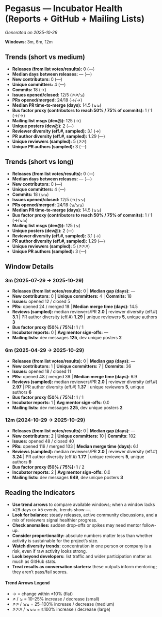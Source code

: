# Pegasus — Incubator Health (Reports + GitHub + Mailing Lists)
_Generated on 2025-10-29_

**Windows:** 3m, 6m, 12m

## Trends (short vs medium)

- **Releases (from list votes/results):** 0 (—)
- **Median days between releases:** — (—)
- **New contributors:** 0 (—)
- **Unique committers:** 4 (—)
- **Commits:** 18 (→)
- **Issues opened/closed:** 12/5 (↗↗/↘)
- **PRs opened/merged:** 24/18 (→/→)
- **Median PR time-to-merge (days):** 14.5 (↘↘)
- **Bus factor proxy (contributors to reach 50% / 75% of commits):** 1 / 1 (→/→)
- **Mailing list msgs (dev@):** 125 (→)
- **Unique posters (dev@):** 2 (—)
- **Reviewer diversity (eff.#, sampled):** 3.1 (→)
- **PR author diversity (eff.#, sampled):** 1.29 (—)
- **Unique reviewers (sampled):** 5 (↗↗)
- **Unique PR authors (sampled):** 3 (—)

## Trends (short vs long)

- **Releases (from list votes/results):** 0 (—)
- **Median days between releases:** — (—)
- **New contributors:** 0 (—)
- **Unique committers:** 4 (—)
- **Commits:** 18 (↘↘)
- **Issues opened/closed:** 12/5 (→/↘↘)
- **PRs opened/merged:** 24/18 (↘/↘↘)
- **Median PR time-to-merge (days):** 14.5 (↘↘)
- **Bus factor proxy (contributors to reach 50% / 75% of commits):** 1 / 1 (→/↘↘)
- **Mailing list msgs (dev@):** 125 (↘)
- **Unique posters (dev@):** 2 (—)
- **Reviewer diversity (eff.#, sampled):** 3.1 (→)
- **PR author diversity (eff.#, sampled):** 1.29 (—)
- **Unique reviewers (sampled):** 5 (↗↗↗)
- **Unique PR authors (sampled):** 3 (—)

## Window Details
### 3m  (2025-07-29 → 2025-10-29)
- **Releases (from list votes/results):** 0  |  **Median gap (days):** —
- **New contributors:** 0  |  **Unique committers:** 4  |  **Commits:** 18
- **Issues:** opened 12 / closed 5
- **PRs:** opened 24 / merged 18  |  **Median merge time (days):** 14.5
- **Reviews (sampled):** median reviewers/PR **2.0**  |  reviewer diversity (eff.#) **3.1**  |  PR author diversity (eff.#) **1.29**  |  unique reviewers **5**, unique authors **3**
- **Bus factor proxy (50% / 75%):** 1 / 1
- **Incubator reports:** 0  |  **Avg mentor sign-offs:** —
- **Mailing lists:** dev messages **125**, dev unique posters **2**

### 6m  (2025-04-29 → 2025-10-29)
- **Releases (from list votes/results):** 0  |  **Median gap (days):** —
- **New contributors:** 1  |  **Unique committers:** 7  |  **Commits:** 36
- **Issues:** opened 18 / closed 11
- **PRs:** opened 48 / merged 36  |  **Median merge time (days):** 6.9
- **Reviews (sampled):** median reviewers/PR **2.0**  |  reviewer diversity (eff.#) **2.97**  |  PR author diversity (eff.#) **1.37**  |  unique reviewers **5**, unique authors **6**
- **Bus factor proxy (50% / 75%):** 1 / 1
- **Incubator reports:** 1  |  **Avg mentor sign-offs:** 0.0
- **Mailing lists:** dev messages **225**, dev unique posters **2**

### 12m  (2024-10-29 → 2025-10-29)
- **Releases (from list votes/results):** 0  |  **Median gap (days):** —
- **New contributors:** 2  |  **Unique committers:** 10  |  **Commits:** 102
- **Issues:** opened 48 / closed 40
- **PRs:** opened 119 / merged 103  |  **Median merge time (days):** 6.1
- **Reviews (sampled):** median reviewers/PR **2.0**  |  reviewer diversity (eff.#) **3.24**  |  PR author diversity (eff.#) **1.77**  |  unique reviewers **5**, unique authors **9**
- **Bus factor proxy (50% / 75%):** 1 / 2
- **Incubator reports:** 2  |  **Avg mentor sign-offs:** 0.0
- **Mailing lists:** dev messages **649**, dev unique posters **3**

## Reading the Indicators
- **Use trend arrows** to compare available windows; when a window lacks ≥28 days or ≥5 events, trends show **—**.
- **Look for balance:** steady releases, active community discussions, and a mix of reviewers signal healthier progress.
- **Check anomalies:** sudden drop-offs or spikes may need mentor follow-up.
- **Consider proportionality:** absolute numbers matter less than whether activity is sustainable for the project’s size.
- **Watch diversity trends:** concentration in one person or company is a risk, even if raw activity looks strong.
- **Look beyond developers:** list traffic and wider participation matter as much as GitHub stats.
- **Treat results as conversation starters:** these outputs inform mentoring; they aren’t pass/fail scores.

#### Trend Arrows Legend
- →  = change within ±10% (flat)
- ↗ / ↘ = 10–25% increase / decrease (small)
- ↗↗ / ↘↘ = 25–100% increase / decrease (medium)
- ↗↗↗ / ↘↘↘ = ≥100% increase / decrease (large)
